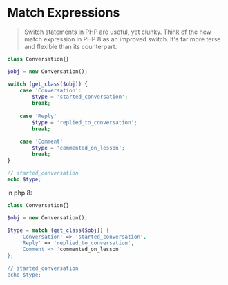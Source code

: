 # Match Expressions

> Switch statements in PHP are useful, yet clunky. Think of the new match expression in PHP 8 as an improved switch. It's far more terse and flexible than its counterpart.

```php
class Conversation{}

$obj = new Conversation();

switch (get_class($obj)) {
    case 'Conversation':
        $type = 'started_conversation';
        break;
    
    case 'Reply'
        $type = 'replied_to_conversation';
        break;

    case 'Comment'
        $type = 'commented_on_lesson';
        break;
}

// started_conversation
echo $type;
```

in php 8:

```php
class Conversation{}

$obj = new Conversation();

$type = match (get_class($obj)) {
    'Conversation' => 'started_conversation',
    'Reply' => 'replied_to_conversation',
    'Comment => 'commented_on_lesson'
};

// started_conversation
echo $type;
```

